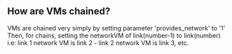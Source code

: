 <h2>How are VMs chained?</h2>

VMs are chained very simply by setting parameter 'provides_network' to '1'  
Then, for chains, setting the networkVM of link(number-1) to link(number)  
i.e: link 1 network VM is link 2 - link 2 network VM is link 3, etc.  

